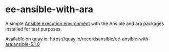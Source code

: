 # ee-ansible-with-ara

A simple [Ansible execution environment](https://www.redhat.com/en/technologies/management/ansible/automation-execution-environments) with the Ansible and ara packages installed for test purposes.

Available on quay.io: https://quay.io/recordsansible/ee-ansible-with-ara:ansible-5.1.0
